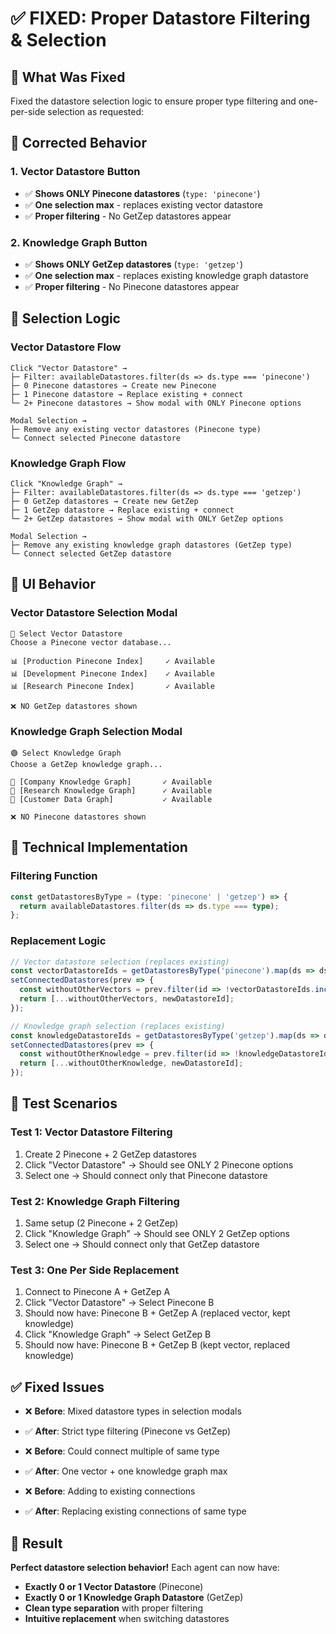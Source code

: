 # ✅ **FIXED: Proper Datastore Filtering & Selection**

## 🎯 **What Was Fixed**

Fixed the datastore selection logic to ensure proper type filtering and one-per-side selection as requested:

## 🔧 **Corrected Behavior**

### **1. Vector Datastore Button** 
- ✅ **Shows ONLY Pinecone datastores** (`type: 'pinecone'`)
- ✅ **One selection max** - replaces existing vector datastore  
- ✅ **Proper filtering** - No GetZep datastores appear

### **2. Knowledge Graph Button**
- ✅ **Shows ONLY GetZep datastores** (`type: 'getzep'`)
- ✅ **One selection max** - replaces existing knowledge graph datastore
- ✅ **Proper filtering** - No Pinecone datastores appear

## 🔄 **Selection Logic**

### **Vector Datastore Flow**
```
Click "Vector Datastore" →
├─ Filter: availableDatastores.filter(ds => ds.type === 'pinecone')
├─ 0 Pinecone datastores → Create new Pinecone
├─ 1 Pinecone datastore → Replace existing + connect
└─ 2+ Pinecone datastores → Show modal with ONLY Pinecone options

Modal Selection →
├─ Remove any existing vector datastores (Pinecone type)
└─ Connect selected Pinecone datastore
```

### **Knowledge Graph Flow**  
```
Click "Knowledge Graph" →
├─ Filter: availableDatastores.filter(ds => ds.type === 'getzep')  
├─ 0 GetZep datastores → Create new GetZep
├─ 1 GetZep datastore → Replace existing + connect
└─ 2+ GetZep datastores → Show modal with ONLY GetZep options

Modal Selection →
├─ Remove any existing knowledge graph datastores (GetZep type)
└─ Connect selected GetZep datastore
```

## 🎨 **UI Behavior**

### **Vector Datastore Selection Modal**
```
🔵 Select Vector Datastore
Choose a Pinecone vector database...

📊 [Production Pinecone Index]     ✓ Available
📊 [Development Pinecone Index]    ✓ Available  
📊 [Research Pinecone Index]       ✓ Available

❌ NO GetZep datastores shown
```

### **Knowledge Graph Selection Modal**
```
🟢 Select Knowledge Graph  
Choose a GetZep knowledge graph...

🧠 [Company Knowledge Graph]       ✓ Available
🧠 [Research Knowledge Graph]      ✓ Available
🧠 [Customer Data Graph]           ✓ Available

❌ NO Pinecone datastores shown
```

## 🔧 **Technical Implementation**

### **Filtering Function**
```typescript
const getDatastoresByType = (type: 'pinecone' | 'getzep') => {
  return availableDatastores.filter(ds => ds.type === type);
};
```

### **Replacement Logic**
```typescript
// Vector datastore selection (replaces existing)
const vectorDatastoreIds = getDatastoresByType('pinecone').map(ds => ds.id);
setConnectedDatastores(prev => {
  const withoutOtherVectors = prev.filter(id => !vectorDatastoreIds.includes(id));
  return [...withoutOtherVectors, newDatastoreId];
});

// Knowledge graph selection (replaces existing)  
const knowledgeDatastoreIds = getDatastoresByType('getzep').map(ds => ds.id);
setConnectedDatastores(prev => {
  const withoutOtherKnowledge = prev.filter(id => !knowledgeDatastoreIds.includes(id));
  return [...withoutOtherKnowledge, newDatastoreId];
});
```

## 🧪 **Test Scenarios**

### **Test 1: Vector Datastore Filtering**
1. Create 2 Pinecone + 2 GetZep datastores
2. Click "Vector Datastore" → Should see ONLY 2 Pinecone options
3. Select one → Should connect only that Pinecone datastore

### **Test 2: Knowledge Graph Filtering**  
1. Same setup (2 Pinecone + 2 GetZep)
2. Click "Knowledge Graph" → Should see ONLY 2 GetZep options
3. Select one → Should connect only that GetZep datastore

### **Test 3: One Per Side Replacement**
1. Connect to Pinecone A + GetZep A
2. Click "Vector Datastore" → Select Pinecone B  
3. Should now have: Pinecone B + GetZep A (replaced vector, kept knowledge)
4. Click "Knowledge Graph" → Select GetZep B
5. Should now have: Pinecone B + GetZep B (kept vector, replaced knowledge)

## ✅ **Fixed Issues**

- ❌ **Before**: Mixed datastore types in selection modals
- ✅ **After**: Strict type filtering (Pinecone vs GetZep)

- ❌ **Before**: Could connect multiple of same type  
- ✅ **After**: One vector + one knowledge graph max

- ❌ **Before**: Adding to existing connections
- ✅ **After**: Replacing existing connections of same type

## 🎉 **Result**

**Perfect datastore selection behavior!** Each agent can now have:
- **Exactly 0 or 1 Vector Datastore** (Pinecone)
- **Exactly 0 or 1 Knowledge Graph Datastore** (GetZep)  
- **Clean type separation** with proper filtering
- **Intuitive replacement** when switching datastores